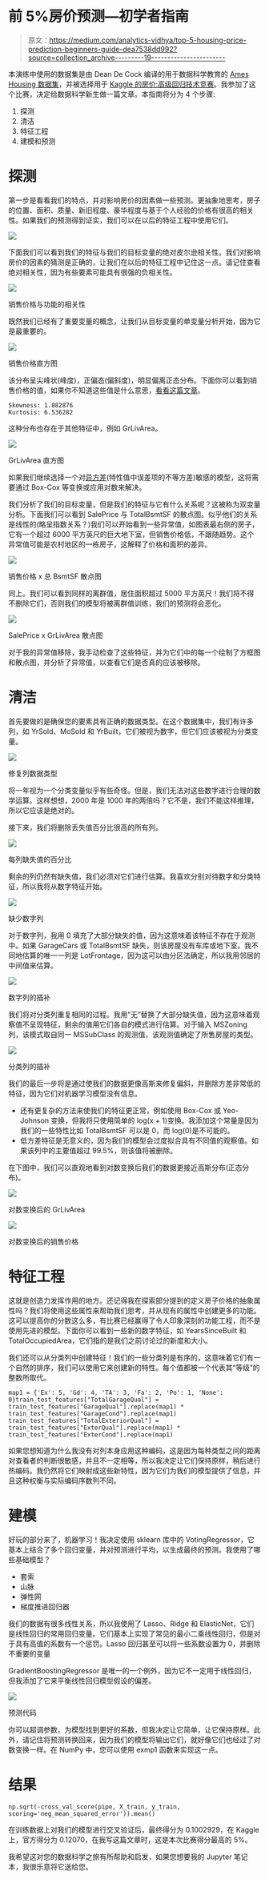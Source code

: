 # 前 5%房价预测—初学者指南

> 原文：<https://medium.com/analytics-vidhya/top-5-housing-price-prediction-beginners-guide-dea7538dd992?source=collection_archive---------19----------------------->

本演练中使用的数据集是由 Dean De Cock 编译的用于数据科学教育的 [Ames Housing 数据集](http://www.amstat.org/publications/jse/v19n3/decock.pdf)，并被选择用于 [Kaggle 的房价:高级回归技术竞赛](https://www.kaggle.com/c/house-prices-advanced-regression-techniques/)。我参加了这个比赛，决定给数据科学新生做一篇文章。本指南将分为 4 个步骤:

1.  探测
2.  清洁
3.  特征工程
4.  建模和预测

# 探测

第一步是看看我们的特点，并对影响房价的因素做一些预测。更抽象地思考，房子的位置、面积、质量、新旧程度、豪华程度与基于个人经验的价格有很高的相关性。如果我们的预测得到证实，我们可以在以后的特征工程中使用它们。

![](img/479dc0e933c41630d09eb994f0e7e5d9.png)

下面我们可以看到我们的特征与我们的目标变量的绝对皮尔逊相关性。我们对影响房价的因素的猜测是正确的，让我们在以后的特征工程中记住这一点。请记住查看绝对相关性，因为有些要素可能具有很强的负相关性。

![](img/e88694caf636c262f9fe3b29fbc317a4.png)

销售价格与功能的相关性

既然我们已经有了重要变量的概念，让我们从目标变量的单变量分析开始，因为它是最重要的。

![](img/a12b15f543ec693fb9890b339ad4d28f.png)

销售价格直方图

该分布呈尖峰状(峰度)，正偏态(偏斜度)，明显偏离正态分布。下面你可以看到销售价格的值，如果你不知道这些值是什么意思，[看看这篇文章](https://codeburst.io/2-important-statistics-terms-you-need-to-know-in-data-science-skewness-and-kurtosis-388fef94eeaa)。

```
Skewness: 1.882876
Kurtosis: 6.536282
```

这种分布也存在于其他特征中，例如 GrLivArea。

![](img/ef3f86213666d7577976108528dca185.png)

GrLivArea 直方图

如果我们继续选择一个对[异方差](https://statisticsbyjim.com/regression/heteroscedasticity-regression/)(特性值中误差项的不等方差)敏感的模型，这将需要通过 Box-Cox 等变换或应用对数来解决。

我们分析了我们的目标变量，但是我们的特征与它有什么关系呢？这被称为双变量分析。下面我们可以看到 SalePrice 与 TotalBsmtSF 的散点图。似乎他们的关系是线性的(略呈指数关系？)我们可以开始看到一些异常值，如图表最右侧的房子，它有一个超过 6000 平方英尺的巨大地下室，但销售价格低，不跟随趋势。这个异常值可能是农村地区的一栋房子，这解释了价格和面积的差异。

![](img/6f3b465850a9e15edc5a8deb598d94be.png)

销售价格 x 总 BsmtSF 散点图

同上。我们可以看到同样的离群值，居住面积超过 5000 平方英尺！我们将不得不删除它们，否则我们的模型将被离群值训练，我们的预测将会恶化。

![](img/d3041910012f0a19a0d25af00b92f292.png)

SalePrice x GrLivArea 散点图

对于我的异常值移除，我手动检查了这些特征，并为它们中的每一个绘制了方框图和散点图，并分析了异常值，以查看它们是否真的应该被移除。

# 清洁

首先要做的是确保您的要素具有正确的数据类型。在这个数据集中，我们有许多列，如 YrSold、MoSold 和 YrBuilt，它们被视为数字，但它们应该被视为分类变量。

![](img/6cf65bc799307887131a50f05e4d7ce3.png)

修复列数据类型

将一年视为一个分类变量似乎有些奇怪。但是，我们无法对这些数字进行合理的数学运算。这样想想，2000 年是 1000 年的两倍吗？它不是，我们不能这样推理，所以它应该是绝对的。

接下来，我们将删除丢失值百分比很高的所有列。

![](img/a119d0e25f748146c24118dc33fd80f1.png)

每列缺失值的百分比

剩余的列仍然有缺失值，我们必须对它们进行估算。我喜欢分别对待数字和分类特征，所以我将从数字特征开始。

![](img/957163aaa66d92445f89f36a4afbcea4.png)

缺少数字列

对于数字列，我用 0 填充了大部分缺失的值，因为这意味着该特征不存在于观测中。如果 GarageCars 或 TotalBsmtSF 缺失，则该房屋没有车库或地下室。我不同地估算的唯一一列是 LotFrontage，因为这可以由分区法确定，所以我用邻居的中间值来估算。

![](img/03ac012b190f4d911e60ad1b9eb677d4.png)

数字列的插补

我们将对分类列重复相同的过程。我用“无”替换了大部分缺失值，因为这意味着观察值不呈现特征，剩余的值用它们各自的模式进行估算。对于输入 MSZoning 列，该模式取自同一 MSSubClass 的观测值，该观测值确定了所售房屋的类型。

![](img/9e01764442cf19cca0efcab01ae150d1.png)

分类列的插补

我们的最后一步将是通过使我们的数据更像高斯来修复偏斜，并删除方差非常低的特征，因为它们对机器学习模型没有信息。

*   还有更复杂的方法来使我们的特征更正常，例如使用 Box-Cox 或 Yeo-Johnson 变换，但我将只使用简单的 log(x + 1)变换。我添加这个常量是因为我们的一些特性比如 TotalBsmtSF 可以是 0，而 log(0)是不可能的。
*   低方差特征是无意义的，因为我们的模型会过度拟合具有不同值的观察值。如果该列中的主要值超过 99.5%，则该值将被删除。

在下图中，我们可以直观地看到对数变换后我们的数据更接近高斯分布(正态分布)。

![](img/54df749d6f1c5e243b517ffbeab665fa.png)

对数变换后的 GrLivArea

![](img/3c6d3d9a858e1ab07607a09e157bd8e0.png)

对数变换后的销售价格

# 特征工程

这就是创造力发挥作用的地方。还记得我在探索部分提到的定义房子价格的抽象属性吗？我们将使用这些属性来帮助我们思考，并从现有的属性中创建更多的功能。这可以提高你的分数这么多，有比赛已经赢得了令人印象深刻的功能工程，而不是使用先进的模型。下面你可以看到一些新的数字特征，如 YearsSinceBuilt 和 TotalOccupiedArea，它们指的是我们之前讨论过的新度和大小。

我们还可以从分类列中创建特征！我们的一些分类列是有序的，这意味着它们有一个自然的排序，我们可以使用它来创建新的特性。每个值都被一个代表其“等级”的整数所取代。

```
map1 = {'Ex': 5, 'Gd': 4, 'TA': 3, 'Fa': 2, 'Po': 1, 'None': 0}train_test_features["TotalGarageQual"] = train_test_features["GarageQual"].replace(map1) * train_test_features["GarageCond"].replace(map1)
train_test_features["TotalExteriorQual"] = train_test_features["ExterQual"].replace(map1) * train_test_features["ExterCond"].replace(map1)
```

如果您想知道为什么我没有对列本身应用这种编码，这是因为每种类型之间的距离对查看者的判断很敏感，并且不一定相等，所以我决定让它们保持原样，稍后进行热编码。我仍然将它们映射成这些新特性，因为它们为我们的模型提供了信息，并且这种权衡与实际编码序数列不同。

# 建模

好玩的部分来了，机器学习！我决定使用 sklearn 库中的 VotingRegressor，它基本上结合了多个回归变量，并对预测进行平均，以生成最终的预测。我使用了哪些基础模型？

*   套索
*   山脉
*   弹性网
*   梯度推进回归器

我们的数据有很多线性关系，所以我使用了 Lasso、Ridge 和 ElasticNet，它们是线性回归的常用回归变量。它们基本上实现了常见的最小二乘线性回归，但是对于具有高值的系数有一个惩罚。Lasso 回归甚至可以将一些系数设置为 0，并删除不重要的变量

GradientBoostingRegressor 是唯一的一个例外，因为它不一定用于线性回归，但我添加了它来平衡线性回归模型假设的偏差。

![](img/b0cb841d382a9a46eecf97e2e83d325c.png)

预测代码

你可以超调参数，为模型找到更好的系数，但我决定让它简单，让它保持原样。此外，请记住将预测转换回来，因为我们的模型将输出它们，就好像它们也经过了对数变换一样。在 NumPy 中，您可以使用 exmp1 函数来实现这一点。

# 结果

```
np.sqrt(-cross_val_score(pipe, X_train, y_train, scoring='neg_mean_squared_error')).mean()
```

在训练数据上对我们的模型进行交叉验证后，最终得分为 0.1002929，在 Kaggle 上，官方得分为 0.12070，在我写这篇文章时，这是本次比赛得分最高的 5%。

我希望这对您的数据科学之旅有所帮助和启发，如果您想要我的 Jupyter 笔记本，我很乐意将它送给您。